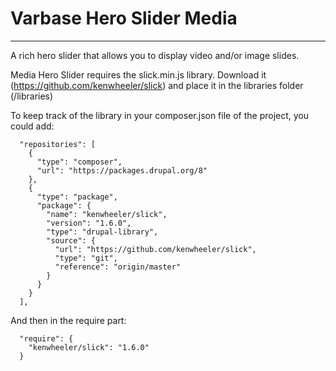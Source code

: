 # Varbase Hero Slider Media
---
A rich hero slider that allows you to display video and/or image slides.

Media Hero Slider requires the slick.min.js library.
Download it (https://github.com/kenwheeler/slick)
and place it in the libraries folder (/libraries)

To keep track of the library in your composer.json file of the project, you
could add:

```
  "repositories": [
    {
      "type": "composer",
      "url": "https://packages.drupal.org/8"
    },
    {
      "type": "package",
      "package": {
        "name": "kenwheeler/slick",
        "version": "1.6.0",
        "type": "drupal-library",
        "source": {
          "url": "https://github.com/kenwheeler/slick",
          "type": "git",
          "reference": "origin/master"
        }
      }
    }
  ],
```

And then in the require part: 


```
  "require": {
    "kenwheeler/slick": "1.6.0"
  }
```
